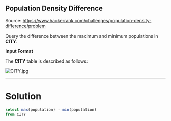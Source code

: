 ## Population Density Difference
Source: https://www.hackerrank.com/challenges/population-density-difference/problem

Query the difference between the maximum and minimum populations in  **CITY**.

**Input Format**

The  **CITY**  table is described as follows:

![](https://s3.amazonaws.com/hr-challenge-images/8137/1449729804-f21d187d0f-CITY.jpg "CITY.jpg")

---
# Solution
```sql
select max(population) - min(population)
from CITY
```
